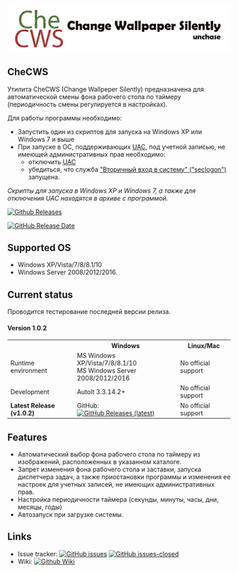 ![CheCWS logo](https://github.com/unchase/CheCWS/raw/master/Images/checws_logo.png) 

## CheCWS

Утилита CheCWS (Change Wallpeper Silently) предназначена для автоматической смены фона рабочего стола по таймеру (периодичность смены регулируется в настройках).

Для работы программы необходимо:<br/>

- Запустить один из скриптов для запуска на Windows XP или Windows 7 и выше
- При запуске в ОС, поддерживающих [UAC](https://wikipedia.org/wiki/User_Account_Control), под учетной записью, не имеющей административных прав необходимо:
	- отключить [UAC](https://wikipedia.org/wiki/User_Account_Control)
	- убедиться, что служба ["Вторичный вход в систему" ("seclogon")](https://it.wikireading.ru/15588) запущена. 

*Скрипты для запуска в Windows XP и Windows 7, а также для отключения UAC находятся в архиве с программой.*

[![Github Releases](https://img.shields.io/github/downloads/unchase/checws/latest/total.svg?style=flat-square)](https://github.com/unchase/Centurion/releases/latest)

[![GitHub Release Date](https://img.shields.io/github/release-date/unchase/checws.svg?style=flat-square)](https://github.com/unchase/Centurion/releases/latest)

## Supported OS
* Windows XP/Vista/7/8/8.1/10
* Windows Server 2008/2012/2016.

## Current status

Проводится тестирование последней версии релиза.

#### Version 1.0.2

<table>
  <tr>
    <th>&nbsp;</th>
    <th>Windows</th>
    <th>Linux/Mac</th>
  </tr>
  <tr>
    <td>Runtime environment</td>
    <td>MS Windows XP/Vista/7/8/8.1/10<br/>MS Windows Server 2008/2012/2016</td>
    <td>No official support</td>
  </tr>
  <tr>
    <td>Development</td>
    <td>AutoIt 3.3.14.2+</td>
    <td>No official support</td>
  </tr> 
  <tr>
    <td><strong>Latest Release (v1.0.2)</strong></td>
    <td>GitHub: <a href="https://github.com/unchase/checws/releases"><img src="https://img.shields.io/github/downloads/unchase/checws/latest/total.svg?style=flat-square" alt="GitHub Releases (latest)"></a></td>
    <td>No official support</td>
  </tr>
</table>

## Features

- Автоматический выбор фона рабочего стола по таймеру из изображений, расположенных в указанном каталоге.
- Запрет изменения фона рабочего стола и заставки, запуска диспетчера задач, а также приостановки программы и изменения ее настроек для учетных записей, не имеющих административных прав.
- Настройка периодичности таймера (секунды, минуты, часы, дни, месяцы, годы)
- Автозапуск при загрузке системы.

## Links
* Issue tracker: [![GitHub issues](https://img.shields.io/github/issues/unchase/checws/shields.svg?style=flat-square)](https://github.com/unchase/checws/issues) [![GitHub issues-closed](https://img.shields.io/github/issues-closed/unchase/checws.svg?style=flat-square)](https://GitHub.com/unchase/checws/issues?q=is%3Aissue+is%3Aclosed)
* Wiki: <a href="https://github.com/unchase/checws/wiki" rel="nofollow" target="_blank"><img src="https://img.shields.io/badge/Wiki-go-blue.svg?style=flat-square" alt="Github Wiki"></a>
